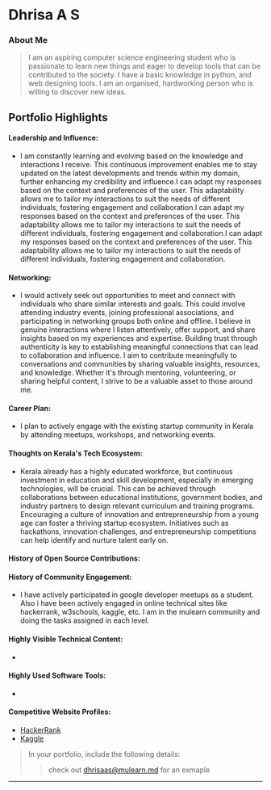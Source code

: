 # Dhrisa A S

### About Me

> I am an aspiring computer science engineering student who is passionate to learn new things and eager to develop tools that can be contributed to the society. I have a basic knowledge in python, and web designing tools. I am an organised, hardworking person who is willing to discover new ideas.


## Portfolio Highlights

#### Leadership and Influence:

- I am constantly learning and evolving based on the knowledge and interactions I receive. This continuous improvement enables me to stay updated on the latest developments and trends within my domain, further enhancing my credibility and influence.I can adapt my responses based on the context and preferences of the user. This adaptability allows me to tailor my interactions to suit the needs of different individuals, fostering engagement and collaboration.I can adapt my responses based on the context and preferences of the user. This adaptability allows me to tailor my interactions to suit the needs of different individuals, fostering engagement and collaboration.I can adapt my responses based on the context and preferences of the user. This adaptability allows me to tailor my interactions to suit the needs of different individuals, fostering engagement and collaboration.
#### Networking:

-  I would actively seek out opportunities to meet and connect with individuals who share similar interests and goals. This could involve attending industry events, joining professional associations, and participating in networking groups both online and offline. I believe in genuine interactions where I listen attentively, offer support, and share insights based on my experiences and expertise. Building trust through authenticity is key to establishing meaningful connections that can lead to collaboration and influence. I aim to contribute meaningfully to conversations and communities by sharing valuable insights, resources, and knowledge. Whether it's through mentoring, volunteering, or sharing helpful content, I strive to be a valuable asset to those around me.

#### Career Plan:

- I plan to actively engage with the existing startup community in Kerala by attending meetups, workshops, and networking events.

#### Thoughts on Kerala's Tech Ecosystem:

- Kerala already has a highly educated workforce, but continuous investment in education and skill development, especially in emerging technologies, will be crucial. This can be achieved through collaborations between educational institutions, government bodies, and industry partners to design relevant curriculum and training programs. Encouraging a culture of innovation and entrepreneurship from a young age can foster a thriving startup ecosystem. Initiatives such as hackathons, innovation challenges, and entrepreneurship competitions can help identify and nurture talent early on.

#### History of Open Source Contributions:

#### History of Community Engagement:

-  I have actively participated in google developer meetups as a student. Also i have been actively engaged in online technical sites like hackerrank, w3schools, kaggle, etc. I am in the mulearn community and doing the tasks assigned in each level.
#### Highly Visible Technical Content:

- 

#### Highly Used Software Tools:

- 

#### Competitive Website Profiles:

-  [HackerRank](https://www.hackerrank.com/profile/dhrisaas2003)
-  [Kaggle](https://www.kaggle.com/dhrisa)



> In your portfolio, include the following details:
>> check out [dhrisaas@mulearn.md](./profiles/dhrisaas@mulearn.md) for an exmaple

---
